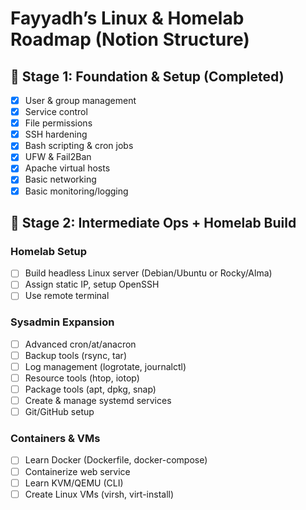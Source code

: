 
# Fayyadh’s Linux & Homelab Roadmap (Notion Structure)

## 🧭 Stage 1: Foundation & Setup (Completed)
- [x] User & group management
- [x] Service control
- [x] File permissions
- [x] SSH hardening
- [x] Bash scripting & cron jobs
- [x] UFW & Fail2Ban
- [x] Apache virtual hosts
- [x] Basic networking
- [x] Basic monitoring/logging

## 🧩 Stage 2: Intermediate Ops + Homelab Build
### Homelab Setup
- [ ] Build headless Linux server (Debian/Ubuntu or Rocky/Alma)
- [ ] Assign static IP, setup OpenSSH
- [ ] Use remote terminal

### Sysadmin Expansion
- [ ] Advanced cron/at/anacron
- [ ] Backup tools (rsync, tar)
- [ ] Log management (logrotate, journalctl)
- [ ] Resource tools (htop, iotop)
- [ ] Package tools (apt, dpkg, snap)
- [ ] Create & manage systemd services
- [ ] Git/GitHub setup

### Containers & VMs
- [ ] Learn Docker (Dockerfile, docker-compose)
- [ ] Containerize web service
- [ ] Learn KVM/QEMU (CLI)
- [ ] Create Linux VMs (virsh, virt-install)
